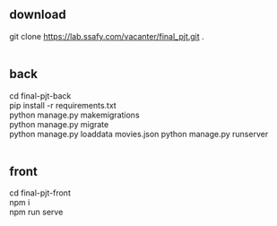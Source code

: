 ## download
git clone https://lab.ssafy.com/vacanter/final_pjt.git .<br>
<br>

## back
cd final-pjt-back<br>
pip install -r requirements.txt<br>
python manage.py makemigrations<br>
python manage.py migrate<br>
python manage.py loaddata movies.json
python manage.py runserver<br>
<br>

## front
cd final-pjt-front<br>
npm i<br>
npm run serve<br>
<br>
